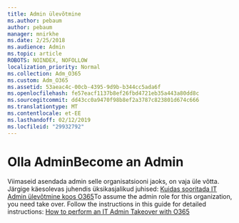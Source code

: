 ```yaml
---
title: Admin ülevõtmine
ms.author: pebaum
author: pebaum
manager: mnirkhe
ms.date: 2/25/2018
ms.audience: Admin
ms.topic: article
ROBOTS: NOINDEX, NOFOLLOW
localization_priority: Normal
ms.collection: Adm_O365
ms.custom: Adm_O365
ms.assetid: 53aeac4c-00cb-4395-9d9b-b344cc5ada6f
ms.openlocfilehash: fe57eacf1137b8ef26fbd4721eb35a443a80dd8c
ms.sourcegitcommit: dd43cc0a9470f98b8ef2a3787c823801d674c666
ms.translationtype: MT
ms.contentlocale: et-EE
ms.lasthandoff: 02/12/2019
ms.locfileid: "29932792"
---
```

# <a name="become-an-admin"></a><span data-ttu-id="bd23a-102">Olla Admin</span><span class="sxs-lookup"><span data-stu-id="bd23a-102">Become an Admin</span></span>

<span data-ttu-id="bd23a-p101">Viimaseid asendada admin selle organisatsiooni jaoks, on vaja üle võtta. Järgige käesolevas juhendis üksikasjalikud juhised: [Kuidas sooritada IT Admin ülevõtmine koos O365](https://powerbi.microsoft.com/blog/how-to-perform-an-it-admin-takeover-with-o365.aspx)</span><span class="sxs-lookup"><span data-stu-id="bd23a-p101">To assume the admin role for this organization, you need take over. Follow the instructions in this guide for detailed instructions: [How to perform an IT Admin Takeover with O365](https://powerbi.microsoft.com/blog/how-to-perform-an-it-admin-takeover-with-o365.aspx)</span></span>

